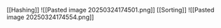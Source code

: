 [[Hashing]]
![[Pasted image 20250324174501.png]]
[[Sorting]]
![[Pasted image 20250324174554.png]]


